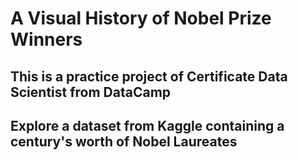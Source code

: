 # A Visual History of Nobel Prize Winners
## This is a practice project of Certificate Data Scientist from DataCamp
## Explore a dataset from Kaggle containing a century's worth of Nobel Laureates
